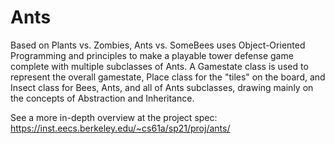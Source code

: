 # Ants
Based on Plants vs. Zombies, Ants vs. SomeBees uses Object-Oriented Programming and principles to make a playable tower defense game complete with multiple subclasses of Ants. A Gamestate class is used to represent the overall gamestate, Place class for the "tiles" on the board, and Insect class for Bees, Ants, and all of Ants subclasses, drawing mainly on the concepts of Abstraction and Inheritance.

See a more in-depth overview at the project spec: https://inst.eecs.berkeley.edu/~cs61a/sp21/proj/ants/
